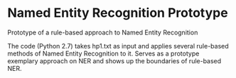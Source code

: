 # Named Entity Recognition Prototype
Prototype of a rule-based approach to Named Entity Recognition


The code (Python 2.7) takes hp1.txt as input and applies several rule-based methods of Named Entity Recognition to it.
Serves as a prototype exemplary approach on NER and shows up the boundaries of rule-based NER.

